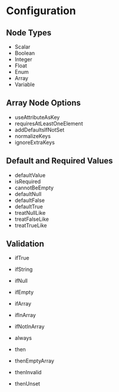 # Configuration

## Node Types

* Scalar
* Boolean
* Integer
* Float
* Enum
* Array
* Variable

## Array Node Options

* useAttributeAsKey
* requiresAtLeastOneElement
* addDefaultsIfNotSet
* normalizeKeys
* ignoreExtraKeys

## Default and Required Values

* defaultValue
* isRequired
* cannotBeEmpty
* defaultNull
* defaultFalse
* defaultTrue
* treatNullLike
* treatFalseLike
* treatTrueLike

## Validation

* ifTrue
* ifString
* ifNull
* ifEmpty
* ifArray
* ifInArray
* ifNotInArray
* always

* then
* thenEmptyArray
* thenInvalid
* thenUnset

